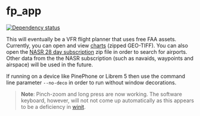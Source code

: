 # fp_app

[![Dependency status](https://deps.rs/repo/github/Barugon/fp_app/status.svg)](https://deps.rs/repo/github/Barugon/fp_app)

This will eventually be a VFR flight planner that uses free FAA assets. Currently, you can open and view [charts](https://www.faa.gov/air_traffic/flight_info/aeronav/digital_products/vfr/) (zipped GEO-TIFF). You can also open the [NASR 28 day subscription](https://www.faa.gov/air_traffic/flight_info/aeronav/aero_data/NASR_Subscription/) zip file in order to search for airports. Other data from the the NASR subscription (such as navaids, waypoints and airspace) will be used in the future.

If running on a device like PinePhone or Librem 5 then use the command line parameter `--no-deco` in order to run without window decorations.

> **Note**: Pinch-zoom and long press are now working. The software keyboard, however, will not not come up automatically as this appears to be a deficiency in [winit](https://github.com/rust-windowing/winit/issues/1823).
